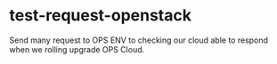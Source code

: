 # test-request-openstack
Send many request to OPS ENV to checking our cloud able to respond when we rolling upgrade OPS Cloud.
